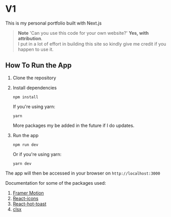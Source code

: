 # V1

This is my personal portfolio built with Next.js

> **Note**
> 'Can you use this code for your own website?' **Yes, with attribution**.<br>
> I put in a lot of effort in building this site so kindly give me credit if you happen to use it.

## How To Run the App

1. Clone the repository

2. Install dependencies

   ```
   npm install
    ```

   If you're using yarn:

   ```
   yarn
   ```

    More packages my be added in the future if I do updates.

3. Run the app

   ```
   npm run dev
   ```
   Or if you're using yarn:

   ```
   yarn dev
   ```
The app will then be accessed in your browser on `http://localhost:3000`

Documentation for some of the packages used:

1. [Framer Motion](https://www.framer.com/motion/introduction/)
2. [React-icons](https://react-icons.github.io/react-icons/)
3. [React-hot-toast](https://react-hot-toast.com/)
4. [clsx](https://github.com/lukeed/clsx#readme)
